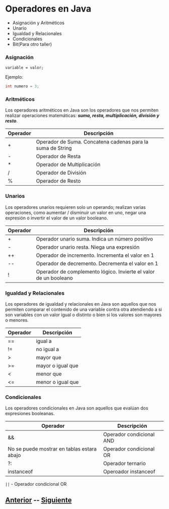 
# Operadores en Java
- Asignación y Aritméticos
- Unario
- Igualdad y Relacionales
- Condicionales
- Bit(Para otro taller)

### Asignación

`variable = valor;`

Ejemplo:
```java
int numero = 3;
```

### Aritméticos
Los operadores aritméticos en Java son los operadores que nos permiten realizar operaciones matemáticas: **_suma, resta, multiplicación, división y resto_**.

|Operador|Descripción|
|-|-|
|+|Operador de Suma. Concatena cadenas para la suma de String|
|-|Operador de Resta|
|*|Operador de Multiplicación|
|/|Operador de División|
|%|Operador de Resto|

### Unarios
Los operadores unarios requieren solo un operando; realizan varias operaciones, como aumentar / disminuir un valor en uno, negar una expresión o invertir el valor de un valor booleano.

|Operador|Descripción|
|-|-|
|+|Operador unario suma. Indica un número positivo|
|-|Operador unario resta. Niega una expresión|
|++|Operador de incremento. Incrementa el valor en 1|
|--|Operador de decremento. Decrementa el valor en 1|
|!|Operador de complemento lógico. Invierte el valor de un booleano|

### Igualdad y Relacionales
Los operadores de igualdad y relacionales en Java son aquellos que nos permiten comparar el contenido de una variable contra otra atendiendo a si son variables con un valor igual o distinto o bien si los valores son mayores o menores.

|Operador|Descripción|
|-|-|
|==|igual a|
|!=|no igual a|
|>|mayor que|
|>=|mayor o igual que|
|<|menor que|
|<=|menor o igual que|

### Condicionales
Los operadores condicionales en Java son aquellos que evalúan dos expresiones booleanas.

|Operador|Descripción|
|---|---|
|&&|Operador condicional AND|
| No se puede mostrar en tablas estara abajo |Operador condicional OR|
|?:|Operador ternario|
|instanceof|Operoador instanceof|


`||` - Operador condicional OR
## [Anterior](page3.md)  --  [Siguiente](page5.md)
